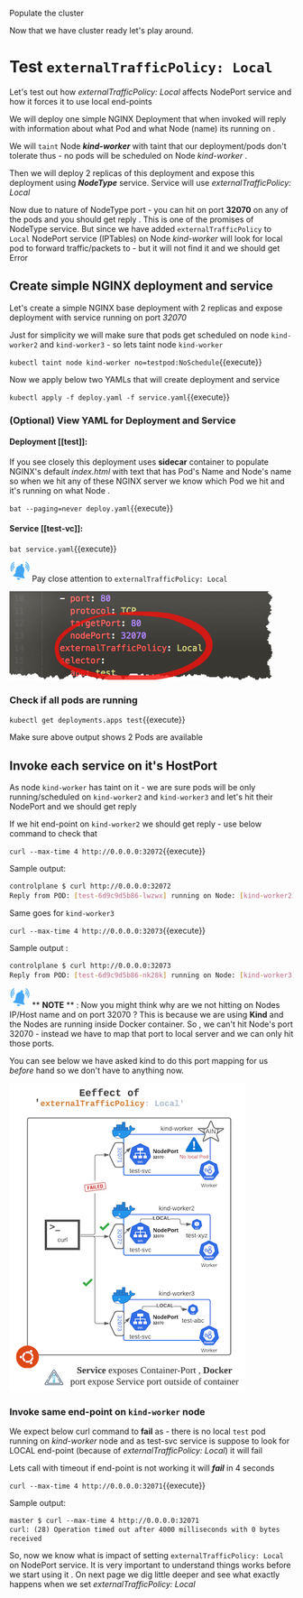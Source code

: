 Populate the cluster

Now that we have cluster ready let's play around.

# Test `externalTrafficPolicy: Local`

Let's test out how *externalTrafficPolicy: Local* affects NodePort service
and how it forces it to use local end-points 

We will deploy one simple NGINX Deployment that when invoked will reply
with information about what Pod and what Node (name) its running on .

We will `taint` Node ***kind-worker*** with taint that our deployment/pods don't tolerate
thus - no pods will be scheduled on Node *kind-worker* .

Then we will deploy 2 replicas of this deployment and expose this
deployment using ***NodeType*** service. Service will use *externalTrafficPolicy: Local*

Now due to nature of NodeType port - you can hit on port **32070** on any of
the pods and you should get reply . This is one of the promises of
NodeType service. But since we have added `externalTrafficPolicy` to
`Local` NodePort service (IPTables) on Node *kind-worker* will look for
local pod to forward traffic/packets to - but it will not find it and
we should get Error 

## Create simple NGINX deployment and service

Let's create a simple NGINX base deployment with 2 replicas and expose deployment with service running on port *32070*

Just for simplicity we will make sure that pods get scheduled on node
`kind-worker2` and `kind-worker3` - so lets taint node `kind-worker`

`kubectl taint node kind-worker no=testpod:NoSchedule`{{execute}}

Now we apply below two YAMLs that will create deployment and service

`kubectl apply -f deploy.yaml -f service.yaml`{{execute}} 

### (Optional) View YAML for Deployment and Service

#### Deployment [[test]]:  

If you see closely this deployment uses **sidecar** container to populate
NGINX's default *index.html* with text that has Pod's Name and Node's name
so when we hit any of these NGINX server we know which Pod we hit and
it's running on what Node . 

`bat --paging=never deploy.yaml`{{execute}}

#### Service [[test-vc]]: 

`bat service.yaml`{{execute}}

![](./assets/note.png)
Pay close attention to `externalTrafficPolicy: Local` 

![](./assets/svc-local.png)

### Check if all pods are running 

`kubectl get deployments.apps test`{{execute}}

Make sure above output shows 2 Pods are available

## Invoke each service on it's HostPort 

As node `kind-worker` has taint on it - we are sure pods will be only
running/scheduled on `kind-worker2` and `kind-worker3` and let's hit
their NodePort and we should get reply

If we hit end-point on `kind-worker2` we should get reply - use below
command to check that 

`curl --max-time 4 http://0.0.0.0:32072`{{execute}}

Sample output: 

```BASH
controlplane $ curl http://0.0.0.0:32072
Reply from POD: [test-6d9c9d5b86-lwzwx] running on Node: [kind-worker2]
```

Same goes for `kind-worker3` 
 
`curl --max-time 4 http://0.0.0.0:32073`{{execute}}

Sample output : 

```BASH
controlplane $ curl http://0.0.0.0:32073
Reply from POD: [test-6d9c9d5b86-nk28k] running on Node: [kind-worker3]
```
 
![](./assets/note.png)
** **NOTE** ** : Now you might think why are we not hitting on Nodes
IP/Host name and on port 32070 ? This is because we are using **Kind** and
the Nodes are running inside Docker container. So , we can't hit Node's
port 32070 - instead we have to map that port to local server and we can
only hit those ports.

You can see below we have asked kind to do this port mapping for us
*before* hand so we don't have to anything now.

![ETCD Leader](./assets/KIND-2-small.png)

### Invoke same end-point on `kind-worker` node

We expect below curl command to **fail** as - there is no local `test` pod running
on *kind-worker* node and as test-svc service is suppose to look for LOCAL
end-point (because of *externalTrafficPolicy: Local*) it will fail

Lets call with timeout if end-point is not working it will ***fail*** in 4
seconds 

`curl --max-time 4 http://0.0.0.0:32071`{{execute}}

Sample output: 

```
master $ curl --max-time 4 http://0.0.0.0:32071
curl: (28) Operation timed out after 4000 milliseconds with 0 bytes received
```

So, now we know what is impact of setting `externalTrafficPolicy: Local` on NodePort service. It is very important to
understand things works before we start using it . On next page we dig little deeper and see what exactly happens when 
we set *externalTrafficPolicy: Local*